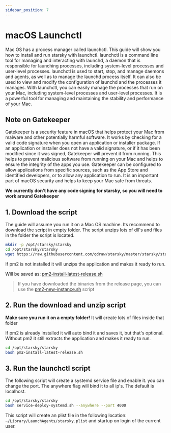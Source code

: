 ```yaml
---
sidebar_position: 7
---
```


# macOS Launchctl
Mac OS has a process manager called launchctl. 
This guide will show you how to install and run starsky with launchctl.
launchctl is a command line tool for managing and interacting with launchd,
a daemon that is responsible for launching processes, including system-level processes
and user-level processes. launchctl is used to start, stop, and manage daemons and agents, 
as well as to manage the launchd process itself.
It can also be used to view and modify the configuration of launchd and the processes it manages.
With launchctl, you can easily manage the processes that run on your Mac, 
including system-level processes and user-level processes.
It is a powerful tool for managing and maintaining the stability and performance of your Mac.

## Note on Gatekeeper
Gatekeeper is a security feature in macOS that helps protect your Mac
from malware and other potentially harmful software. 
It works by checking for a valid code signature when you open an application or 
installer package. If an application or installer does not have a valid signature, 
or if it has been modified since it was signed, Gatekeeper will prevent it from running. 
This helps to prevent malicious software from running on your Mac and helps to ensure the 
integrity of the apps you use. 
Gatekeeper can be configured to allow applications from specific sources, 
such as the App Store and identified developers, or to allow any application to run. 
It is an important part of macOS security and helps to keep your Mac safe from threats.

**We currently don't have any code signing for starsky, so you will need to work around Gatekeeper**

## 1. Download the script

The guide will assume you run it on a Mac OS machine.
Its recommend to download the script in empty folder.
The script unzips lots of dll's and files in the folder the script is located.

```bash
mkdir -p /opt/starsky/starsky
cd /opt/starsky/starsky
wget https://raw.githubusercontent.com/qdraw/starsky/master/starsky/starsky/pm2-install-latest-release.sh
```

If pm2 is not installed it will unzips the application and makes it ready to run.

Will be saved as: [pm2-install-latest-release.sh](https://raw.githubusercontent.com/qdraw/starsky/master/starsky/starsky/pm2-install-latest-release.sh)

> If you have downloaded the binaries from the release page, you can use the [pm2-new-instance.sh](https://raw.githubusercontent.com/qdraw/starsky/master/starsky/starsky/pm2-new-instance.sh) script

## 2. Run the download and unzip script

**Make sure you run it on a empty folder!**
It will create lots of files inside that folder

If pm2 is already installed it will auto bind it and saves it, but that's optional.
Without pm2 it still extracts the application and makes it ready to run.

```bash
cd /opt/starsky/starsky
bash pm2-install-latest-release.sh
```

## 3. Run the launchctl script

The following script will create a systemd service file and enable it.
you can change the port. The anywhere flag will bind it to all ip's. The default is localhost.

```bash
cd /opt/starsky/starsky
bash service-deploy-systemd.sh --anywhere --port 4000
```

This script will create an plist file in the following location:
`~/Library/LaunchAgents/starsky.plist`
and startup on login of the current user.

